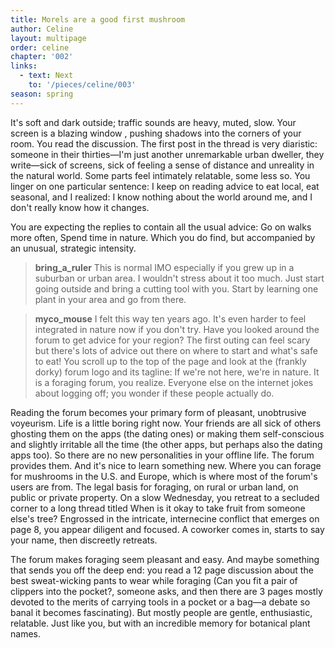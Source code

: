 ```yaml
---
title: Morels are a good first mushroom
author: Celine
layout: multipage
order: celine
chapter: '002'
links:
  - text: Next
    to: '/pieces/celine/003'
season: spring
---
```


It's soft and dark outside; traffic sounds are heavy, muted, slow. Your screen is a blazing window , pushing shadows into the corners of your room. You read the discussion.
The first post in the thread is very diaristic: someone in their thirties—I'm just another unremarkable urban dweller, they write—sick of screens, sick of feeling a sense of distance and unreality in the natural world. Some parts feel intimately relatable, some less so. You linger on one particular sentence: I keep on reading advice to eat local, eat seasonal, and I realized: I know nothing about the world around me, and I don't really know how it changes.

You are expecting the replies to contain all the usual advice: Go on walks more often, Spend time in nature. Which you do find, but accompanied by an unusual, strategic intensity.

>**bring_a_ruler** This is normal IMO especially if you grew up in a suburban or urban area. I wouldn't stress about it too much. Just start going outside and bring a cutting tool with you. Start by learning one plant in your area and go from there.

>**myco_mouse** I felt this way ten years ago. It's even harder to feel integrated in nature now if you don't try. Have you looked around the forum to get advice for your region? The first outing can feel scary but there's lots of advice out there on where to start and what's safe to eat!
You scroll up to the top of the page and look at the (frankly dorky) forum logo and its tagline: If we're not here, we're in nature. It is a foraging forum, you realize. Everyone else on the internet jokes about logging off; you wonder if these people actually do.

Reading the forum becomes your primary form of pleasant, unobtrusive voyeurism. Life is a little boring right now. Your friends are all sick of others ghosting them on the apps (the dating ones) or making them self-conscious and slightly irritable all the time (the other apps, but perhaps also the dating apps too). So there are no new personalities in your offline life. The forum provides them.
And it's nice to learn something new. Where you can forage for mushrooms in the U.S. and Europe, which is where most of the forum's users are from. The legal basis for foraging, on rural or urban land, on public or private property. On a slow Wednesday, you retreat to a secluded corner to a long thread titled When is it okay to take fruit from someone else's tree? Engrossed in the intricate, internecine conflict that emerges on page 8, you appear diligent and focused. A coworker comes in, starts to say your name, then discreetly retreats.

The forum makes foraging seem pleasant and easy. And maybe something that sends you off the deep end: you read a 12 page discussion about the best sweat-wicking pants to wear while foraging (Can you fit a pair of clippers into the pocket?, someone asks, and then there are 3 pages mostly devoted to the merits of carrying tools in a pocket or a bag—a debate so banal it becomes fascinating).
But mostly people are gentle, enthusiastic, relatable. Just like you, but with an incredible memory for botanical plant names.
